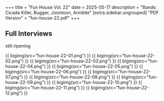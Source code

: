 +++
title = "Fun House Vol. 22"
date = 2025-05-17
description = "Bands: Cicada Killer, Bugger, Joontoon, Armbite"
[extra.sidebar.ungrouped]
"PDF Version" = "fun-house-22.pdf"
+++

## Full Interviews
still ripening

{{ bigimg(src="fun-house-22-01.png") }}
{{ bigimg(src="fun-house-22-02.png") }}
{{ bigimg(src="fun-house-22-03.png") }}
{{ bigimg(src="fun-house-22-04.png") }}
{{ bigimg(src="fun-house-22-05.png") }}
{{ bigimg(src="fun-house-22-06.png") }}
{{ bigimg(src="fun-house-22-07.png") }}
{{ bigimg(src="fun-house-22-08.png") }}
{{ bigimg(src="fun-house-22-09.png") }}
{{ bigimg(src="fun-house-22-10.png") }}
{{ bigimg(src="fun-house-22-11.png") }}
{{ bigimg(src="fun-house-22-12.png") }}
